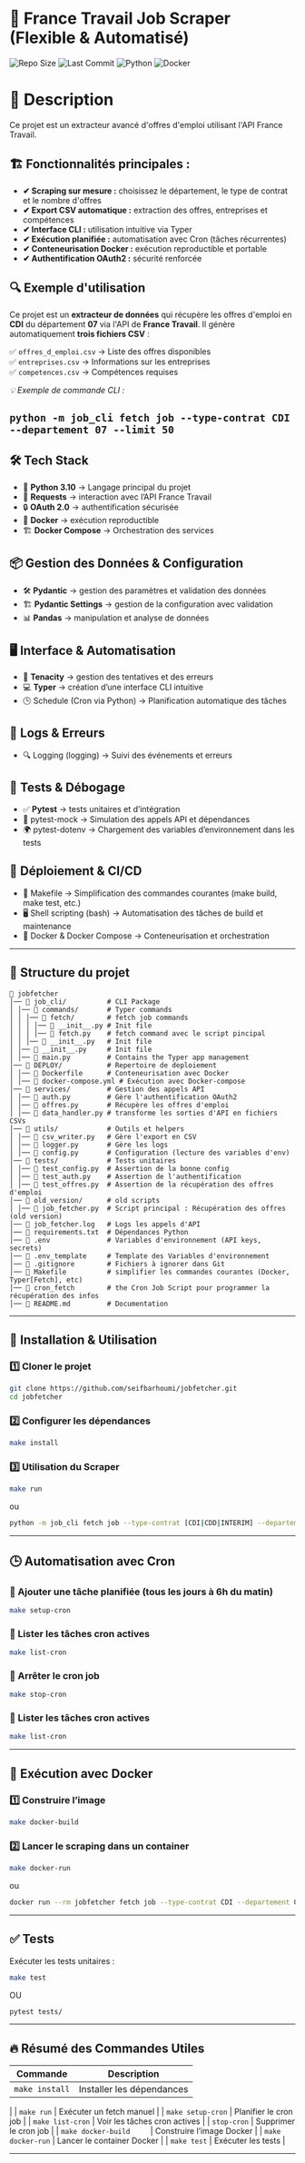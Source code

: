 # 🚀 France Travail Job Scraper (Flexible & Automatisé)

![Repo Size](https://img.shields.io/badge/Repo%20Size-2.3MB-blue)
![Last Commit](https://img.shields.io/badge/Last%20Commit-March%2025,%202025-orange)
![Python](https://img.shields.io/badge/Python-3.10-blue)
![Docker](https://img.shields.io/badge/Docker-Supported-blue)

# 📌 Description
Ce projet est un extracteur avancé d'offres d'emploi utilisant l'API France Travail.

## 🏗 Fonctionnalités principales :
* **✔ Scraping sur mesure :** choisissez le département, le type de contrat et le nombre d'offres
* **✔ Export CSV automatique :** extraction des offres, entreprises et compétences
* **✔ Interface CLI :** utilisation intuitive via Typer
* **✔ Exécution planifiée :** automatisation avec Cron (tâches récurrentes)
* **✔ Conteneurisation Docker :** exécution reproductible et portable
* **✔ Authentification OAuth2 :** sécurité renforcée

## 🔍 Exemple d'utilisation

Ce projet est un **extracteur de données** qui récupère les offres d'emploi en **CDI** du département **07** via l'API de **France Travail**. Il génère automatiquement **trois fichiers CSV** :

✅ `offres_d_emploi.csv` → Liste des offres disponibles  
✅ `entreprises.csv` → Informations sur les entreprises  
✅ `competences.csv` → Compétences requises  

_💡 Exemple de commande CLI :_

`python -m job_cli fetch job --type-contrat CDI --departement 07 --limit 50
`
---

## 🛠️ Tech Stack
- 🐍 **Python 3.10** → Langage principal du projet
- 🔗 **Requests** → interaction avec l’API France Travail
- 🔒 **OAuth 2.0** → authentification sécurisée
- 🐳 **Docker** → exécution reproductible  
- 🏗 **Docker Compose** → Orchestration des services

## 📦 Gestion des Données & Configuration
- 🛠 **Pydantic** → gestion des paramètres et validation des données 
- 🏗 **Pydantic Settings** → gestion de la configuration avec validation
- 📊 **Pandas** → manipulation et analyse de données  

## 🖥️ Interface & Automatisation
- 🔄 **Tenacity** → gestion des tentatives et des erreurs 
- 💻 **Typer** → création d’une interface CLI intuitive
- 🕒 Schedule (Cron via Python) → Planification automatique des tâches

## 📝 Logs & Erreurs
- 🔍 Logging (logging) → Suivi des événements et erreurs

## 🧪 Tests & Débogage
- ✅ **Pytest** → tests unitaires et d’intégration  
- 🧩 pytest-mock → Simulation des appels API et dépendances 
- 🌍 pytest-dotenv → Chargement des variables d’environnement dans les tests

## 🚀 Déploiement & CI/CD
- 📜 Makefile → Simplification des commandes courantes (make build, make test, etc.)
- 🖥️ Shell scripting (bash) → Automatisation des tâches de build et maintenance
- 🔄 Docker & Docker Compose → Conteneurisation et orchestration


---


## 📂 **Structure du projet**

```
📁 jobfetcher
│── 📁 job_cli/          # CLI Package
│ │── 📁 commands/       # Typer commands
│ │ │── 📁 fetch/        # fetch job commands
│ │ │ │── 📄 __init__.py # Init file
│ │ │ │── 📄 fetch.py    # fetch command avec le script pincipal
│ │ │── 📄 __init__.py   # Init file
│ │── 📄 __init__.py     # Init file
│ │── 📄 main.py         # Contains the Typer app management
│── 📁 DEPLOY/           # Repertoire de deploiement 
│ │── 📄 Dockerfile      # Conteneurisation avec Docker
│ │── 📄 docker-compose.yml # Exécution avec Docker-compose
│── 📁 services/         # Gestion des appels API
│ │── 📄 auth.py         # Gère l'authentification OAuth2
│ │── 📄 offres.py       # Récupère les offres d'emploi
│ │── 📄 data_handler.py # transforme les sorties d'API en fichiers CSVs
│── 📁 utils/            # Outils et helpers
│ │── 📄 csv_writer.py   # Gère l'export en CSV
│ │── 📄 logger.py       # Gère les logs
│ │── 📄 config.py       # Configuration (lecture des variables d'env)
│── 📁 tests/            # Tests unitaires
│ │── 📄 test_config.py  # Assertion de la bonne config
│ │── 📄 test_auth.py    # Assertion de l'authentification
│ │── 📄 test_offres.py  # Assertion de la récupération des offres d'emploi
│── 📁 old_version/      # old scripts
│ │── 📄 job_fetcher.py  # Script principal : Récupération des offres (old version)
│── 📄 job_fetcher.log   # Logs les appels d'API
│── 📄 requirements.txt  # Dépendances Python
│── 📄 .env              # Variables d'environnement (API keys, secrets)
│── 📄 .env_template     # Template des Variables d'environnement 
│── 📄 .gitignore        # Fichiers à ignorer dans Git
│── 📄 Makefile          # simplifier les commandes courantes (Docker, Typer[Fetch], etc)
│── 📄 cron_fetch        # the Cron Job Script pour programmer la récupération des infos
│── 📄 README.md         # Documentation

```

---

## 📂 Installation & Utilisation

### 1️⃣ Cloner le projet
```bash
git clone https://github.com/seifbarhoumi/jobfetcher.git
cd jobfetcher
```

### 2️⃣ Configurer les dépendances
```bash
make install
```

### 3️⃣ Utilisation du Scraper
```bash
make run
```
ou
```bash
python -m job_cli fetch job --type-contrat [CDI|CDD|INTERIM] --departement x --limit x
```

---

## 🕒 Automatisation avec Cron


### 📌 Ajouter une tâche planifiée (tous les jours à 6h du matin)

```bash
make setup-cron
```

### 📌 Lister les tâches cron actives

```bash
make list-cron
```
### 📌 Arrêter le cron job
```bash
make stop-cron
```

### 📌 Lister les tâches cron actives

```bash
make list-cron
```

---

## 🐳 Exécution avec Docker

### 1️⃣ Construire l’image

```bash
make docker-build
```
### 2️⃣ Lancer le scraping dans un container

```bash
make docker-run
```
ou
```bash
docker run --rm jobfetcher fetch job --type-contrat CDI --departement 07 --limit 50
```


--- 

## ✅ Tests

Exécuter les tests unitaires :

```bash
make test
```
OU
```bash
pytest tests/
```

---

## 🔥 Résumé des Commandes Utiles


| Commande	          | Description  | 
|--------------------|---|
| `make install`	    | Installer les dépendances
  |
| `make run`	        | Exécuter un fetch manuel
  |
| `make setup-cron`	 | Planifier le cron job
  |
| `make list-cron`	  | Voir les tâches cron actives
  |
|  `stop-cron`	        |  Supprimer le cron job
 |
| `make docker-build	 `| Construire l’image Docker
  |
| `make docker-run`	   | Lancer le container Docker
  |
| `make test`	         | Exécuter les tests
  |


---
